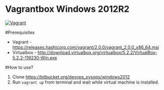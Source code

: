# Vagrantbox Windows 2012R2

[![Vagrant](https://img.shields.io/badge/vagrant-windows_2012_R2-orange.svg)]()

#Prerequisites
* Vagrant - https://releases.hashicorp.com/vagrant/2.0.0/vagrant_2.0.0_x86_64.msi
* Virtualbox - http://download.virtualbox.org/virtualbox/5.2.2/VirtualBox-5.2.2-119230-Win.exe

#How to use?

1. Clone https://bitbucket.org/devops_sysops/windows2012
2. Run `vagrant up` from terminal and wait while virtual machine is installed.

